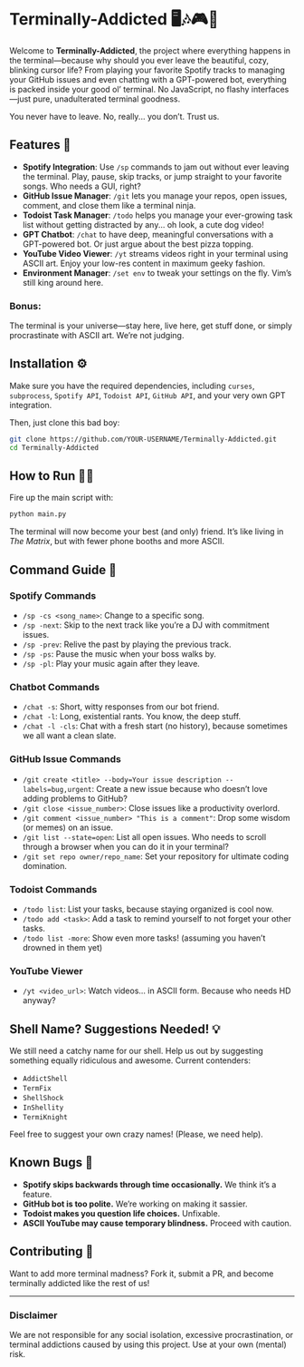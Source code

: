 # Terminally-Addicted 🖥️🎶🎮💬

Welcome to **Terminally-Addicted**, the project where everything happens in the terminal—because why should you ever leave the beautiful, cozy, blinking cursor life? From playing your favorite Spotify tracks to managing your GitHub issues and even chatting with a GPT-powered bot, everything is packed inside your good ol’ terminal. No JavaScript, no flashy interfaces—just pure, unadulterated terminal goodness. 

You never have to leave. No, really... you don’t. Trust us.

## Features 🚀
- **Spotify Integration**: Use `/sp` commands to jam out without ever leaving the terminal. Play, pause, skip tracks, or jump straight to your favorite songs. Who needs a GUI, right?
- **GitHub Issue Manager**: `/git` lets you manage your repos, open issues, comment, and close them like a terminal ninja. 
- **Todoist Task Manager**: `/todo` helps you manage your ever-growing task list without getting distracted by any... oh look, a cute dog video!
- **GPT Chatbot**: `/chat` to have deep, meaningful conversations with a GPT-powered bot. Or just argue about the best pizza topping.
- **YouTube Video Viewer**: `/yt` streams videos right in your terminal using ASCII art. Enjoy your low-res content in maximum geeky fashion.
- **Environment Manager**: `/set env` to tweak your settings on the fly. Vim’s still king around here. 

### Bonus:
The terminal is your universe—stay here, live here, get stuff done, or simply procrastinate with ASCII art. We’re not judging.

## Installation ⚙️
Make sure you have the required dependencies, including `curses`, `subprocess`, `Spotify API`, `Todoist API`, `GitHub API`, and your very own GPT integration.

Then, just clone this bad boy:

```bash
git clone https://github.com/YOUR-USERNAME/Terminally-Addicted.git
cd Terminally-Addicted
```

## How to Run 🏃‍♂️
Fire up the main script with:

```bash
python main.py
```

The terminal will now become your best (and only) friend. It’s like living in *The Matrix*, but with fewer phone booths and more ASCII.

## Command Guide 📝

### Spotify Commands
- `/sp -cs <song_name>`: Change to a specific song.
- `/sp -next`: Skip to the next track like you’re a DJ with commitment issues.
- `/sp -prev`: Relive the past by playing the previous track.
- `/sp -ps`: Pause the music when your boss walks by.
- `/sp -pl`: Play your music again after they leave.

### Chatbot Commands
- `/chat -s`: Short, witty responses from our bot friend.
- `/chat -l`: Long, existential rants. You know, the deep stuff.
- `/chat -l -cls`: Chat with a fresh start (no history), because sometimes we all want a clean slate.

### GitHub Issue Commands
- `/git create <title> --body=Your issue description --labels=bug,urgent`: Create a new issue because who doesn’t love adding problems to GitHub?
- `/git close <issue_number>`: Close issues like a productivity overlord.
- `/git comment <issue_number> "This is a comment"`: Drop some wisdom (or memes) on an issue.
- `/git list --state=open`: List all open issues. Who needs to scroll through a browser when you can do it in your terminal?
- `/git set repo owner/repo_name`: Set your repository for ultimate coding domination.

### Todoist Commands
- `/todo list`: List your tasks, because staying organized is cool now.
- `/todo add <task>`: Add a task to remind yourself to not forget your other tasks.
- `/todo list -more`: Show even more tasks! (assuming you haven’t drowned in them yet)

### YouTube Viewer
- `/yt <video_url>`: Watch videos... in ASCII form. Because who needs HD anyway?

## Shell Name? Suggestions Needed! 💡
We still need a catchy name for our shell. Help us out by suggesting something equally ridiculous and awesome. Current contenders:
- `AddictShell`
- `TermFix`
- `ShellShock`
- `InShellity`
- `TermiKnight`

Feel free to suggest your own crazy names! (Please, we need help).

## Known Bugs 🐞
- **Spotify skips backwards through time occasionally.** We think it’s a feature.
- **GitHub bot is too polite.** We’re working on making it sassier.
- **Todoist makes you question life choices.** Unfixable.
- **ASCII YouTube may cause temporary blindness.** Proceed with caution.

## Contributing 🤝
Want to add more terminal madness? Fork it, submit a PR, and become terminally addicted like the rest of us!

---

### Disclaimer
We are not responsible for any social isolation, excessive procrastination, or terminal addictions caused by using this project. Use at your own (mental) risk.
